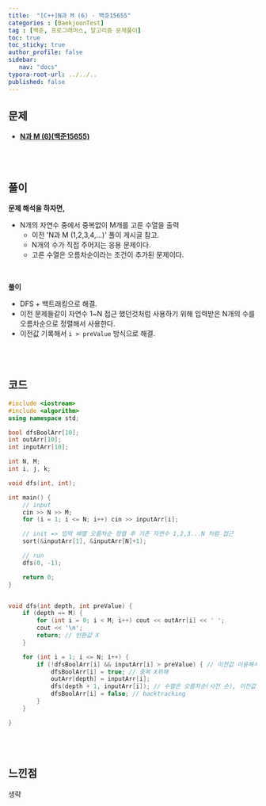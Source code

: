 ```yaml
---
title:  "[C++]N과 M (6) - 백준15655"
categories : [BaekjoonTest]
tag : [백준, 프로그래머스, 알고리즘 문제풀이]
toc: true
toc_sticky: true
author_profile: false
sidebar:
   nav: "docs"
typora-root-url: ../../..
published: false
---
```




## 문제

* **[N과 M (6)(백준15655)](https://www.acmicpc.net/problem/15655)**

<br><br>

## 풀이

**문제 해석을 하자면,**

* N개의 자연수 중에서 중복없이 M개를 고른 수열을 출력
  * 이전 'N과 M (1,2,3,4,...)' 풀이 게시글 참고.
  * N개의 수가 직접 주어지는 응용 문제이다.
  * 고른 수열은 오름차순이라는 조건이 추가된 문제이다.

<br>

**풀이**

- DFS + 백트래킹으로 해결.
- 이전 문제들같이 자연수 1~N 접근 했던것처럼 사용하기 위해 입력받은 N개의 수를 오름차순으로 정렬해서 사용한다.
- 이전값 기록해서 `i > preValue` 방식으로 해결.

<br><br>

## 코드

```c++
#include <iostream>
#include <algorithm>
using namespace std;

bool dfsBoolArr[10];
int outArr[10];
int inputArr[10];

int N, M;
int i, j, k;

void dfs(int, int);

int main() {
	// input
	cin >> N >> M;
	for (i = 1; i <= N; i++) cin >> inputArr[i];

	// init => 입력 배열 오름차순 정렬 후 기존 자연수 1,2,3...N 처럼 접근
	sort(&inputArr[1], &inputArr[N]+1);

	// run
	dfs(0, -1);

	return 0;
}


void dfs(int depth, int preValue) {
	if (depth == M) {
		for (int i = 0; i < M; i++) cout << outArr[i] << ' ';
		cout << '\n';
		return; // 반환값 X
	}

	for (int i = 1; i <= N; i++) {
		if (!dfsBoolArr[i] && inputArr[i] > preValue) { // 이전값 이용해서 각각 한줄도 오름차순으로 출력
			dfsBoolArr[i] = true; // 중복 X위해
			outArr[depth] = inputArr[i];
			dfs(depth + 1, inputArr[i]); // 수열은 오름차순(사전 순), 이전값 넘기기
			dfsBoolArr[i] = false; // backtracking
		}
	}

}
```

<br><br>

## 느낀점

생략
